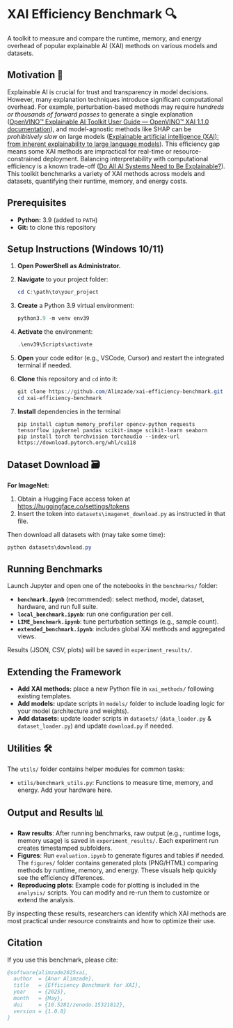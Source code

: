 ﻿# XAI Efficiency Benchmark 🔍

A toolkit to measure and compare the runtime, memory, and energy overhead of popular explainable AI (XAI) methods on various models and datasets.

## Motivation 🎯

Explainable AI is crucial for trust and transparency in model decisions. However, many explanation techniques introduce significant computational overhead. For example, perturbation-based methods may require *hundreds or thousands of forward passes* to generate a single explanation ([OpenVINO™ Explainable AI Toolkit User Guide — OpenVINO™ XAI 1.1.0 documentation](https://openvinotoolkit.github.io/openvino_xai/stable/user-guide.html#:~:text=%2A%20Flexible%20,Cons)), and model-agnostic methods like SHAP can be *prohibitively slow* on large models ([Explainable artificial intelligence (XAI): from inherent explainability to large language models](https://arxiv.org/html/2501.09967v1#:~:text=Also%2C%20the%20computational%20overhead%20when,In%20addition%2C%20model)). This efficiency gap means some XAI methods are impractical for real-time or resource-constrained deployment. Balancing interpretability with computational efficiency is a known trade-off ([Do All AI Systems Need to Be Explainable?](https://ssir.org/articles/entry/do_ai_systems_need_to_be_explainable#:~:text=5.%20The%20trade,When)). This toolkit benchmarks a variety of XAI methods across models and datasets, quantifying their runtime, memory, and energy costs.

## Prerequisites 

- **Python:** 3.9 (added to `PATH`)
- **Git:** to clone this repository

## Setup Instructions (Windows 10/11) 

1. **Open PowerShell as Administrator.**
   
3. **Navigate** to your project folder:
   ```powershell
   cd C:\path\to\your_project
   ```
4. **Create** a Python 3.9 virtual environment:
   ```powershell
   python3.9 -m venv env39
   ```
5. **Activate** the environment:
   ```powershell
   .\env39\Scripts\activate
   ```
6. **Open** your code editor (e.g., VSCode, Cursor) and restart the integrated terminal if needed.
7. **Clone** this repository and `cd` into it:
   ```powershell
   git clone https://github.com/Alimzade/xai-efficiency-benchmark.git
   cd xai-efficiency-benchmark
   ```
8. **Install** dependencies in the terminal
   ```
   pip install captum memory_profiler opencv-python requests tensorflow ipykernel pandas scikit-image scikit-learn seaborn
   pip install torch torchvision torchaudio --index-url https://download.pytorch.org/whl/cu118
   ```

## Dataset Download 🗃️

**For ImageNet:**
1. Obtain a Hugging Face access token at https://huggingface.co/settings/tokens
2. Insert the token into `datasets\imagenet_download.py` as instructed in that file.

Then download all datasets with (may take some time):

```powershell
python datasets\download.py
```
   

## Running Benchmarks 

Launch Jupyter and open one of the notebooks in the `benchmarks/` folder:

- **`benchmark.ipynb`** (recommended): select method, model, dataset, hardware, and run full suite.
- **`local_benchmark.ipynb`**: run one configuration per cell.
- **`LIME_benchmark.ipynb`**: tune perturbation settings (e.g., sample count).
- **`extended_benchmark.ipynb`**: includes global XAI methods and aggregated views.

Results (JSON, CSV, plots) will be saved in `experiment_results/`.

## Extending the Framework 

- **Add XAI methods:** place a new Python file in `xai_methods/` following existing templates.
- **Add models:** update scripts in `models/` folder to include loading logic for your model (architecture and weights).
- **Add datasets:** update loader scripts in `datasets/` (`data_loader.py` & `dataset_loader.py`) and update `download.py` if needed.


## Utilities 🛠️

The `utils/` folder contains helper modules for common tasks:

- `utils/benchmark_utils.py`: Functions to measure time, memory, and energy. Add your hardware here. 


## Output and Results 📊

- **Raw results**: After running benchmarks, raw output (e.g., runtime logs, memory usage) is saved in `experiment_results/`. Each experiment run creates timestamped subfolders.  
- **Figures**: Run `evaluation.ipynb` to generate figures and tables if needed. The `figures/` folder contains generated plots (PNG/HTML) comparing methods by runtime, memory, and energy. These visuals help quickly see the efficiency differences.  
- **Reproducing plots**: Example code for plotting is included in the `analysis/` scripts. You can modify and re-run them to customize or extend the analysis.  

By inspecting these results, researchers can identify which XAI methods are most practical under resource constraints and how to optimize their use.

## Citation
If you use this benchmark, please cite:

```bibtex
@software{alimzade2025xai,
  author  = {Anar Alimzade},
  title   = {Efficiency Benchmark for XAI},
  year    = {2025},
  month   = {May},
  doi     = {10.5281/zenodo.15321812},
  version = {1.0.0}
}


